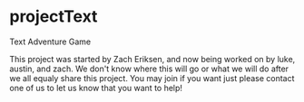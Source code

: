 projectText
===========

Text Adventure Game

This project was started by Zach Eriksen, and now being worked on by luke, austin, and zach. We don't know where this
will go or what we will do after we all equaly share this project. You may join if you want just please contact one of
us to let us know that you want to help!
